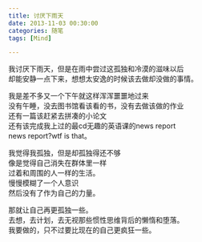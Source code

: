 ```yaml
---
title: 讨厌下雨天
date: 2013-11-03 00:30:00
categories: 随笔
tags: [Mind]

---
```

我讨厌下雨天，但是在雨中尝过这孤独和冷漠的滋味以后  
却能安静一点下来，想想太安逸的时候该去做却没做的事情。  

我是差不多又一个下午就这样浑浑噩噩地过来  
没有午睡，没去图书馆看该看的书，没有去做该做的作业  
还有一篇该赶紧去拼凑的小论文  
还有该完成我上过的最cd无趣的英语课的news report  
news report?wtf is that。  

我觉得我孤独，但是却孤独得还不够  
像是觉得自己消失在群体里一样  
过着和周围的人一样的生活。  
慢慢模糊了一个人意识  
然后没有了作为自己的力量。  

那就让自己再更孤独一些。  
去想，去计划，去无视那些惯性思维背后的懒惰和堕落。  
我要做的，只不过要比现在的自己更疯狂一些。